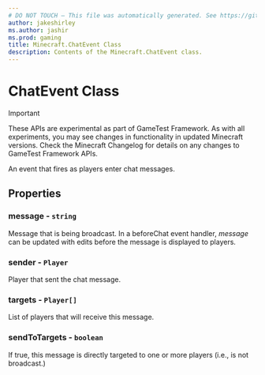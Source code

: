 ```yaml
---
# DO NOT TOUCH — This file was automatically generated. See https://github.com/Mojang/MinecraftScriptingApiDocsGenerator to modify descriptions, examples, etc.
author: jakeshirley
ms.author: jashir
ms.prod: gaming
title: Minecraft.ChatEvent Class
description: Contents of the Minecraft.ChatEvent class.
---
```

# ChatEvent Class
>[!IMPORTANT]
>These APIs are experimental as part of GameTest Framework. As with all experiments, you may see changes in functionality in updated Minecraft versions. Check the Minecraft Changelog for details on any changes to GameTest Framework APIs.

An event that fires as players enter chat messages.

## Properties
### **message** - `string`
Message that is being broadcast. In a beforeChat event handler, _message_ can be updated with edits before the message is displayed to players.


### **sender** - `Player`
Player that sent the chat message.


### **targets** - `Player[]`
List of players that will receive this message.


### **sendToTargets** - `boolean`
If true, this message is directly targeted to one or more players (i.e., is not broadcast.)



